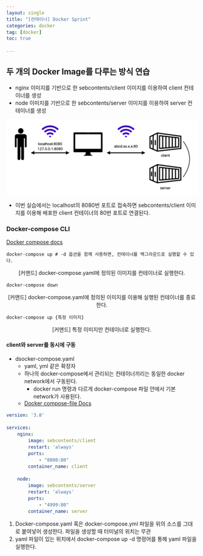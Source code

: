 ```yaml
---
layout: single
title: "[컨테이너] Docker Sprint"
categories: docker
tag: [docker]
toc: true

---
```


## 두 개의 Docker Image를 다루는 방식 연습

- nginx 이미지를 기반으로 한 sebcontents/client 이미지를 이용하여 client 컨테이너를 생성
- node 이미지를 기반으로 한 sebcontents/server 이미지를 이용하여 server 컨테이너를 생성

<img src="../images/2022-08-21-docker_third/image-20220821192555860.png" alt="image-20220821192555860" style="zoom:50%;" />

- 이번 실습에서는 localhost의 8080번 포트로 접속하면 sebcontents/client 이미지를 이용해 배포한 client 컨테이너의 80번 포트로 연결된다.

### Docker-compose CLI

[Docker compose docs](https://docs.docker.com/compose/reference/)

```shell
docker-compose up # -d 옵션을 함께 사용하면, 컨테이너를 백그라운드로 실행할 수 있다.
```

<center>[커맨드] docker-compose.yaml에 정의된 이미지를 컨테이너로 실행한다.</center>

```shell
docker-compose down 
```

<center>[커맨드] docker-compose.yaml에 정의된 이미지를 이용해 실행된 컨테이너를 종료한다.</center>

```shell
docker-compose up {특정 이미지}
```

<center>[커맨드] 특정 이미지만 컨테이너로 실행한다.</center>

#### client와 server를 동시에 구동

- dsocker-compose.yaml
  - yaml, yml 같은 확장자
  - 하나의 docker-compose에서 관리되는 컨테이너끼리는 동일한 docker network에서 구동된다.
    - docker run 명령과 다르게 docker-compose 파일 안에서 기본 network가 사용된다.
  - [Docker compose-file Docs](https://docs.docker.com/compose/compose-file/)

```yaml
version: '3.8'

services:
	nginx:
		image: sebcontents/client
		restart: 'always'
		ports:
			- "8080:80"
		container_name: client
		
	node:
		image: sebcontents/server
		restart: 'always'
		ports:
			- "4999:80"
		container_name: server
```

1. Docker-compose.yaml 혹은 docker-compose.yml 파일을 위의 소스를 그대로 붙여넣어 생성한다. 파일을 생성할 때 터미널의 위치는 무관
2. yaml 파일이 있는 위치에서 docker-compose up -d 명령어를 통해 yaml 파일을 실행한다.